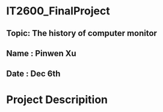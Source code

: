 # IT2600_FinalProject
## Topic: The history of computer monitor
## Name : Pinwen Xu
## Date : Dec 6th
#  Project Descripition
